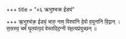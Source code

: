 +++
title = "०६ ऋभुश्चक्र ईड्यं"

+++
ऋ॒भुश्च॑क्र॒ ईड्यं॒ चारु॒ नाम॒ विश्वा॑नि दे॒वो व॒युना॑नि वि॒द्वान् ।  
स॒सस्य॒ चर्म॑ घृ॒तव॑त्प॒दं वेस्तदिद॒ग्नी र॑क्ष॒त्यप्र॑युच्छन् ॥